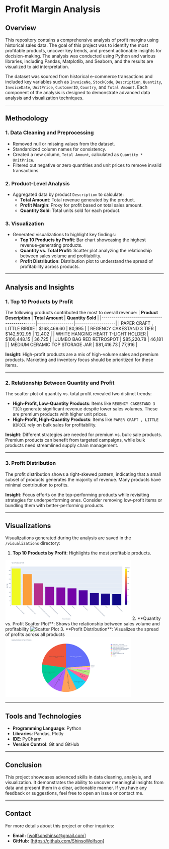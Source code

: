 # Profit Margin Analysis

## Overview
This repository contains a comprehensive analysis of profit margins using historical sales data. The goal of this project was to identify the most profitable products, uncover key trends, and present actionable insights for decision-making. The analysis was conducted using Python and various libraries, including Pandas, Matplotlib, and Seaborn, and the results are visualized to aid interpretation.

The dataset was sourced from historical e-commerce transactions and included key variables such as `InvoiceNo`, `StockCode`, `Description`, `Quantity`, `InvoiceDate`, `UnitPrice`, `CustomerID`, `Country`, and `Total Amount`. Each component of the analysis is designed to demonstrate advanced data analysis and visualization techniques.

---

## Methodology

### 1. **Data Cleaning and Preprocessing**
- Removed null or missing values from the dataset.
- Standardized column names for consistency.
- Created a new column, `Total Amount`, calculated as `Quantity * UnitPrice`.
- Filtered out negative or zero quantities and unit prices to remove invalid transactions.

### 2. **Product-Level Analysis**
- Aggregated data by product `Description` to calculate:
  - **Total Amount**: Total revenue generated by the product.
  - **Profit Margin**: Proxy for profit based on total sales amount.
  - **Quantity Sold**: Total units sold for each product.

### 3. **Visualization**
- Generated visualizations to highlight key findings:
  - **Top 10 Products by Profit**: Bar chart showcasing the highest revenue-generating products.
  - **Quantity vs. Total Profit**: Scatter plot analyzing the relationship between sales volume and profitability.
  - **Profit Distribution**: Distribution plot to understand the spread of profitability across products.

---

## Analysis and Insights

### 1. **Top 10 Products by Profit**
The following products contributed the most to overall revenue:
| **Product Description**                     | **Total Amount** | **Quantity Sold** |
|---------------------------------------------|------------------|--------------------|
| PAPER CRAFT , LITTLE BIRDIE                 | $168,469.60      | 80,995            |
| REGENCY CAKESTAND 3 TIER                    | $142,592.95      | 12,402            |
| WHITE HANGING HEART T-LIGHT HOLDER          | $100,448.15      | 36,725            |
| JUMBO BAG RED RETROSPOT                     | $85,220.78       | 46,181            |
| MEDIUM CERAMIC TOP STORAGE JAR              | $81,416.73       | 77,916            |

**Insight**: High-profit products are a mix of high-volume sales and premium products. Marketing and inventory focus should be prioritized for these items.

---

### 2. **Relationship Between Quantity and Profit**
The scatter plot of quantity vs. total profit revealed two distinct trends:
- **High-Profit, Low-Quantity Products**: Items like `REGENCY CAKESTAND 3 TIER` generate significant revenue despite lower sales volumes. These are premium products with higher unit prices.
- **High-Profit, High-Quantity Products**: Items like `PAPER CRAFT , LITTLE BIRDIE` rely on bulk sales for profitability.

**Insight**: Different strategies are needed for premium vs. bulk-sale products. Premium products can benefit from targeted campaigns, while bulk products need streamlined supply chain management.

---

### 3. **Profit Distribution**
The profit distribution shows a right-skewed pattern, indicating that a small subset of products generates the majority of revenue. Many products have minimal contribution to profits.

**Insight**: Focus efforts on the top-performing products while revisiting strategies for underperforming ones. Consider removing low-profit items or bundling them with better-performing products.

---

## Visualizations
Visualizations generated during the analysis are saved in the `/visualizations` directory:
1. **Top 10 Products by Profit**: Highlights the most profitable products.
<img src="visualizations/top_10_products_by_profit.png" alt="Top 10 Products by Profit" width="400">
2. **Quantity vs. Profit Scatter Plot**: Shows the relationship between sales volume and profitability
<img src="visualizations/total_amount_vs_quanitity_top_10_products.png" alt="Scatter Plot" width="400">
3. **Profit Distribution**: Visualizes the spread of profits across all products
<img src="visualizations/quantity_distribution_of_top_10_products.png" alt="Profit Distribution" width="400">

---

## Tools and Technologies
- **Programming Language**: Python
- **Libraries**: Pandas, Plotly
- **IDE**: PyCharm
- **Version Control**: Git and GitHub

---

## Conclusion
This project showcases advanced skills in data cleaning, analysis, and visualization. It demonstrates the ability to uncover meaningful insights from data and present them in a clear, actionable manner. If you have any feedback or suggestions, feel free to open an issue or contact me.

---

## Contact
For more details about this project or other inquiries:
- **Email:** [wolfsonshinso@gmail.com]
- **GitHub:** [https://github.com/ShinsoWolfson]